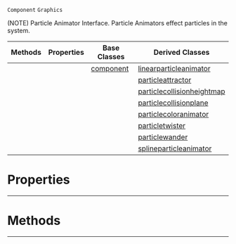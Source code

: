  `Component` `Graphics`



(NOTE) Particle Animator Interface. Particle Animators effect particles in the system.

|Methods|Properties|Base Classes|Derived Classes|
|---|---|---|---|
| | |[component](component.md)|[linearparticleanimator](linearparticleanimator.md)|
| | | |[particleattractor](particleattractor.md)|
| | | |[particlecollisionheightmap](particlecollisionheightmap.md)|
| | | |[particlecollisionplane](particlecollisionplane.md)|
| | | |[particlecoloranimator](particlecoloranimator.md)|
| | | |[particletwister](particletwister.md)|
| | | |[particlewander](particlewander.md)|
| | | |[splineparticleanimator](splineparticleanimator.md)|


 #  Properties


---  
 #  Methods


---  
 

 